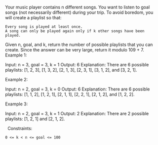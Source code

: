 Your music player contains n different songs. You want to listen to goal songs (not necessarily different) during your trip. To avoid boredom, you will create a playlist so that:


	Every song is played at least once.
	A song can only be played again only if k other songs have been played.


Given n, goal, and k, return the number of possible playlists that you can create. Since the answer can be very large, return it modulo 109 + 7.
 
Example 1:

Input: n = 3, goal = 3, k = 1
Output: 6
Explanation: There are 6 possible playlists: [1, 2, 3], [1, 3, 2], [2, 1, 3], [2, 3, 1], [3, 1, 2], and [3, 2, 1].


Example 2:

Input: n = 2, goal = 3, k = 0
Output: 6
Explanation: There are 6 possible playlists: [1, 1, 2], [1, 2, 1], [2, 1, 1], [2, 2, 1], [2, 1, 2], and [1, 2, 2].


Example 3:

Input: n = 2, goal = 3, k = 1
Output: 2
Explanation: There are 2 possible playlists: [1, 2, 1] and [2, 1, 2].


 
Constraints:


	0 <= k < n <= goal <= 100

